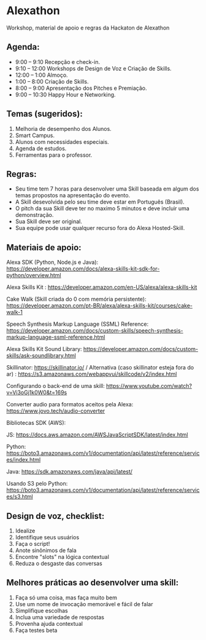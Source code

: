 # Alexathon

Workshop, material de apoio e regras da Hackaton de Alexathon

## Agenda:

- 9:00 – 9:10 Recepção e check-in.
- 9:10 – 12:00 Workshops de Design de Voz e Criação de Skills.
- 12:00 – 1:00 Almoço.
- 1:00 – 8:00 Criação de Skills.
- 8:00 – 9:00 Apresentação dos Pitches e Premiação.
- 9:00 – 10:30 Happy Hour e Networking.


## Temas (sugeridos):

1. Melhoria de desempenho dos Alunos.
2. Smart Campus.
3. Alunos com necessidades especiais.
4. Agenda de estudos.
5. Ferramentas para o professor.


## Regras:

  - Seu time tem 7 horas para desenvolver uma Skill baseada em algum dos temas propostos na apresentação do evento.
  - A Skill desevolvida pelo seu time deve estar em Português (Brasil).
  - O pitch da sua Skill deve ter no maximo 5 minutos e deve incluir uma demonstração.
  - Sua Skill deve ser original.
  - Sua equipe pode usar qualquer recurso fora do Alexa Hosted-Skill.
  
## Materiais de apoio:

Alexa SDK (Python, Node.js e Java): https://developer.amazon.com/docs/alexa-skills-kit-sdk-for-python/overview.html

Alexa Skills Kit : https://developer.amazon.com/en-US/alexa/alexa-skills-kit

Cake Walk (Skill criada do 0 com memória persistente): https://developer.amazon.com/pt-BR/alexa/alexa-skills-kit/courses/cake-walk-1

Speech Synthesis Markup Language (SSML) Reference: https://developer.amazon.com/docs/custom-skills/speech-synthesis-markup-language-ssml-reference.html

Alexa Skills Kit Sound Library: https://developer.amazon.com/docs/custom-skills/ask-soundlibrary.html

Skillinator: https://skillinator.io/ / Alternativa (caso skillinator esteja fora do ar) : https://s3.amazonaws.com/webappvui/skillcode/v2/index.html

Configurando o back-end de uma skill: https://www.youtube.com/watch?v=Vi3oGj1k0W0&t=169s

Converter audio para formatos aceitos pela Alexa: https://www.jovo.tech/audio-converter

Bibliotecas SDK (AWS):

JS: https://docs.aws.amazon.com/AWSJavaScriptSDK/latest/index.html

Python: https://boto3.amazonaws.com/v1/documentation/api/latest/reference/services/index.html

Java: https://sdk.amazonaws.com/java/api/latest/

Usando S3 pelo Python: https://boto3.amazonaws.com/v1/documentation/api/latest/reference/services/s3.html

## Design de voz, checklist:

1. Idealize
2. Identifique seus usuários
3. Faça o script!	
4. Anote sinônimos de fala	
5. Encontre "slots" na lógica contextual
6. Reduza o desgaste das conversas


## Melhores práticas ao desenvolver uma skill:

1. Faça só uma coisa, mas faça muito bem
2. Use um nome de invocação memorável e fácil de falar
3. Simplifique escolhas
4. Inclua uma variedade de respostas
5. Provenha ajuda contextual
6. Faça testes beta

